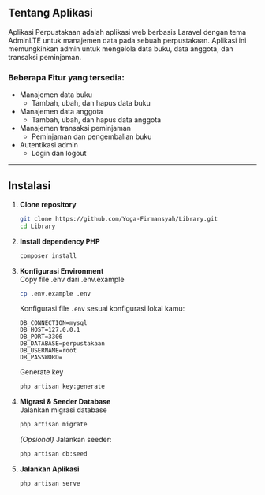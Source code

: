 ## Tentang Aplikasi

Aplikasi Perpustakaan adalah aplikasi web berbasis Laravel dengan tema AdminLTE untuk manajemen data pada sebuah perpustakaan. Aplikasi ini memungkinkan admin untuk mengelola data buku, data anggota, dan transaksi peminjaman.
### Beberapa Fitur yang tersedia:
- Manajemen data buku
    - Tambah, ubah, dan hapus data buku
- Manajemen data anggota
    - Tambah, ubah, dan hapus data anggota
- Manajemen transaksi peminjaman
    - Peminjaman dan pengembalian buku
- Autentikasi admin
    - Login dan logout

---

## Instalasi

1. **Clone repository**  
   ```bash
   git clone https://github.com/Yoga-Firmansyah/Library.git
   cd Library
   ```
2. **Install dependency PHP**  
   ```bash
   composer install
   ```
3. **Konfigurasi Environment**  
   Copy file .env dari .env.example
   ```bash
   cp .env.example .env
   ```
   Konfigurasi file `.env` sesuai konfigurasi lokal kamu:
   ```env
   DB_CONNECTION=mysql
   DB_HOST=127.0.0.1
   DB_PORT=3306
   DB_DATABASE=perpustakaan
   DB_USERNAME=root
   DB_PASSWORD=
   ```
   Generate key
   ```bash
   php artisan key:generate
   ```
4. **Migrasi & Seeder Database**  
   Jalankan migrasi database
   ```bash
   php artisan migrate
   ```
   *(Opsional)* Jalankan seeder:
   ```bash
   php artisan db:seed
   ```
5. **Jalankan Aplikasi**  
   ```bash
   php artisan serve
   ```
